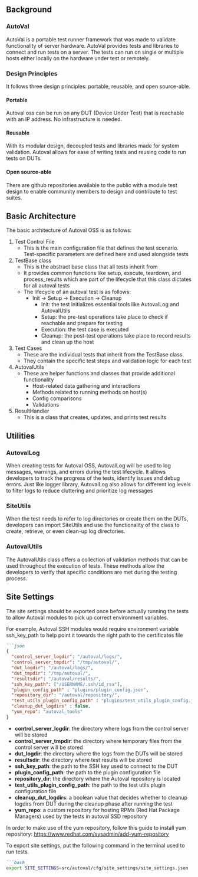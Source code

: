 ## Background
### AutoVal
AutoVal is a portable test runner framework that was made to validate functionality of server hardware. AutoVal provides tests and libraries to connect and run tests on a server. The tests can run on single or multiple hosts either locally on the hardware under test or remotely.

### Design Principles
It follows three design principles: portable, reusable, and open source-able.

#### Portable
Autoval oss can be run on any DUT (Device Under Test) that is reachable with an IP address. No infrastructure is needed.

#### Reusable
With its modular design, decoupled tests and libraries made for system validation. Autoval allows for ease of writing tests and reusing code to run tests on DUTs.

#### Open source-able
There are github repositories available to the public with a module test design to enable community members to design and contribute to test suites.

## Basic Architecture
The basic architecture of Autoval OSS is as follows:
1. Test Control File
    * This is the main configuration file that defines the test scenario.
    Test-specific parameters are defined here and used alongside tests
2. TestBase class
    * This is the abstract base class that all tests inherit from
    * It provides common functions like setup, execute, teardown, and process_results which are part of the lifecycle that this class dictates for all autoval tests
    * The lifecycle of an autoval test is as follows:
        + Init → Setup → Execution → Cleanup
            + Init: the test initializes essential tools like AutovalLog and AutovalUtils
            + Setup: the pre-test operations take place to check if reachable and prepare for testing
            + Execution: the test case is executed
            + Cleanup: the post-test operations take place to record results and clean up the host
3. Test Cases
    * These are the individual tests that inherit from the TestBase class.
    * They contain the specific test steps and validation logic for each test
4. AutovalUtils
    * These are helper functions and classes that provide additional functionality
        + Host-related data gathering and interactions
        + Methods related to running methods on host(s)
        + Config comparisons
        + Validations
5. ResultHandler
    * This is a class that creates, updates, and prints test results

## Utilities
### AutovalLog
When creating tests for Autoval OSS, AutovalLog will be used to log messages, warnings, and errors during the test lifecycle. It allows developers to track the progress of the tests, identify issues and debug errors. Just like logger library, AutovalLog also allows for different log levels to filter logs to reduce cluttering and prioritize log messages

### SiteUtils
When the test needs to refer to log directories or create them on the DUTs, developers can import SiteUtils and use the functionality of the class to create, retrieve, or even clean-up log directories.

### AutovalUtils
The AutovalUtils class offers a collection of validation methods that can be used throughout the execution of tests. These methods allow the developers to verify that specific conditions are met during the testing process.

## Site Settings
The site settings should be exported once before actually running the tests to allow Autoval modules to pick up correct environment variables.

For example, Autoval SSH modules would require environment variable ssh_key_path to help point it towards the right path to the certificates file

```markdown
```json
{
  "control_server_logdir": "/autoval/logs/",
  "control_server_tmpdir": "/tmp/autoval/",
  "dut_logdir": "/autoval/logs/",
  "dut_tmpdir": "/tmp/autoval/",
  "resultsdir": "/autoval/results/",
  "ssh_key_path": ["/USERNAME/.ssh/id_rsa"],
  "plugin_config_path" : "plugins/plugin_config.json",
  "repository_dir": "/autoval/repository/",
  "test_utils_plugin_config_path" : "plugins/test_utils_plugin_config.json",
  "cleanup_dut_logdirs" : false,
  "yum_repo": "autoval_tools"
}
```

* **control_server_logdir**: the directory where logs from the control server will be stored
* **control_server_tmpdir**: the directory where temporary files from the control server will be stored
* **dut_logdir**: the directory where the logs from the DUTs will be stored
* **resultsdir**: the directory where test results will be stored
* **ssh_key_path**: the path to the SSH key used to connect to the DUT
* **plugin_config_path**: the path to the plugin configuration file
* **repository_dir**: the directory where the Autoval repository is located
* **test_utils_plugin_config_path**: the path to the test utils plugin configuration file
* **cleanup_dut_logdirs**: a boolean value that decides whether to cleanup logdirs from DUT during the cleanup phase after running the test
* **yum_repo**: a custom repository for hosting RPMs (Red Hat Package Managers) used by the tests in autoval SSD repository

In order to make use of the yum repository, follow this guide to install yum repository: https://www.redhat.com/sysadmin/add-yum-repository

To export site settings, put the following command in the terminal used to run tests.

```markdown
```bash
export SITE_SETTINGS=src/autoval/cfg/site_settings/site_settings.json
```
